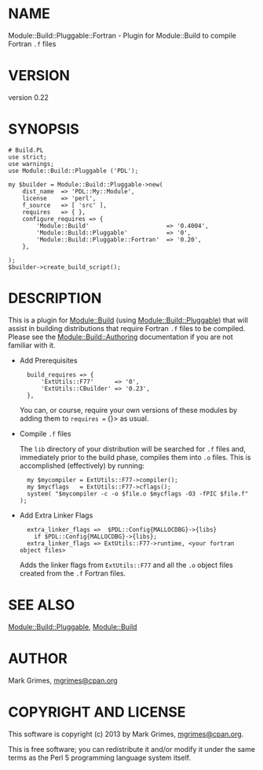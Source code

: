 # NAME

Module::Build::Pluggable::Fortran - Plugin for Module::Build to compile Fortran `.f` files

# VERSION

version 0.22

# SYNOPSIS

    # Build.PL
    use strict;
    use warnings;
    use Module::Build::Pluggable ('PDL');

    my $builder = Module::Build::Pluggable->new(
        dist_name  => 'PDL::My::Module',
        license    => 'perl',
        f_source   => [ 'src' ],
        requires   => { },
        configure_requires => {
            'Module::Build'                      => '0.4004',
            'Module::Build::Pluggable'           => '0',
            'Module::Build::Pluggable::Fortran'  => '0.20',
        },

    );
    $builder->create_build_script();

# DESCRIPTION

This is a plugin for [Module::Build](http://search.cpan.org/perldoc?Module::Build) (using [Module::Build::Pluggable](http://search.cpan.org/perldoc?Module::Build::Pluggable)) that
will assist in building distributions that require Fortran `.f` files to be
compiled. Please see the [Module::Build::Authoring](http://search.cpan.org/perldoc?Module::Build::Authoring) documentation if you are
not familiar with it.

- Add Prerequisites

        build_requires => {
            'ExtUtils::F77'      => '0',
            'ExtUtils::CBuilder' => '0.23',
        },

    You can, or course, require your own versions of these modules by adding them
    to `requires =` {}> as usual.

- Compile `.f` files

    The `lib` directory of your distribution will be searched for `.f` files
    and, immediately prior to the build phase, compiles them into `.o` files.
    This is accomplished (effectively) by running:

        my $mycompiler = ExtUtils::F77->compiler();
        my $mycflags   = ExtUtils::F77->cflags();
        system( "$mycompiler -c -o $file.o $mycflags -O3 -fPIC $file.f" );

- Add Extra Linker Flags

        extra_linker_flags =>  $PDL::Config{MALLOCDBG}->{libs}
          if $PDL::Config{MALLOCDBG}->{libs};
        extra_linker_flags => ExtUtils::F77->runtime, <your fortran object files>

    Adds the linker flags from `ExtUtils::F77` and all the `.o` object files
    created from the `.f` Fortran files.

# SEE ALSO

[Module::Build::Pluggable](http://search.cpan.org/perldoc?Module::Build::Pluggable), [Module::Build](http://search.cpan.org/perldoc?Module::Build)

# AUTHOR

Mark Grimes, <mgrimes@cpan.org>

# COPYRIGHT AND LICENSE

This software is copyright (c) 2013 by Mark Grimes, <mgrimes@cpan.org>.

This is free software; you can redistribute it and/or modify it under
the same terms as the Perl 5 programming language system itself.
